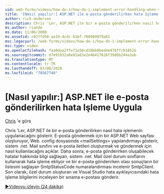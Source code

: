 ```yaml
---
uid: web-forms/videos/how-do-i/how-do-i-implement-error-handling-when-sending-email-with-aspnet
title: '[Nasıl yapılır:] ASP.NET ile e-posta gönderilirken hata Işleme Uygula | Microsoft Docs'
author: rick-anderson
description: Chris 'Ler, ASP.NET ile bir e-posta gönderilirken nasıl hata işlemenin uygulanacağını gösterir. E-posta göndermek için bir ASP.NET Web sayfası oluşturuyor, & lt... ' nin nasıl yapılandırılacağını gösterir.
ms.author: riande
ms.date: 11/06/2008
ms.assetid: c02ffd50-aa19-4cdc-b1bf-760989979a61
msc.legacyurl: /web-forms/videos/how-do-i/how-do-i-implement-error-handling-when-sending-email-with-aspnet
msc.type: video
ms.openlocfilehash: faa0daa2ffe71e58cd18bb8bed4e476ffcb1852e
ms.sourcegitcommit: e7e91932a6e91a63e2e46417626f39d6b244a3ab
ms.translationtype: MT
ms.contentlocale: tr-TR
ms.lasthandoff: 03/06/2020
ms.locfileid: "78567748"
---
```

# <a name="how-do-i-implement-error-handling-when-sending-email-with-aspnet"></a>[Nasıl yapılır:] ASP.NET ile e-posta gönderilirken hata Işleme Uygula

[Chris](https://twitter.com/chrispels) 'e göre

Chris 'Ler, ASP.NET ile bir e-posta gönderilirken nasıl hata işlemenin uygulanacağını gösterir. E-posta göndermek için bir ASP.NET Web sayfası oluşturuyor, Web. config dosyasında &lt;mailSettings&gt; yapılandırmayı gösterir, sistem .net. Mail sınıfını ve e-posta iletileri oluşturmak ve göndermek için nasıl kullanılacağını açıklar. Daha sonra, e-posta gönderirken oluşabilecek hatalar hakkında bilgi sağlayan, sistem .net. Mail özel durum sınıflarını kullanarak hata işleme ekliyor ve bir e-posta gönderirken olası sonuçların bir listesini sağlayan SmtpStatusCode numaralandırması incelenir SmtpClient. Son olarak, özel durum oluşturan ve Visual Studio hata ayıklayıcısındaki hata işleme bilgilerini inceleyen bir sınama e-postası gönderir.

[&#9654;Videoyu izleyin (24 dakika)](https://channel9.msdn.com/Blogs/ASP-NET-Site-Videos/how-do-i-implement-error-handling-when-sending-email-with-aspnet)
